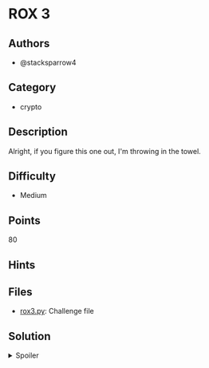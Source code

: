 # ROX 3

## Authors

- @stacksparrow4

## Category

- crypto

## Description

Alright, if you figure this one out, I'm throwing in the towel.

## Difficulty

- Medium

## Points

80

## Hints

## Files

- [rox3.py](./_ctfd/files/rox3.py): Challenge file

## Solution

<details>
<summary>Spoiler</summary>

### Idea

This time, each byte is XORed with the byte 8 bytes in front of it. As we
know the first 8 bytes of the flag are `BEGINNER`, we can solve for the next 8
bytes, and so forth.

### Walkthrough

Refer to [solve.py](./solve.py)

### Flag

`BEGINNER{1_th1nk_w3_sh0uld_ju5t_g1v3_uP_4t_th15_p01nt_d872a}`

</details>

